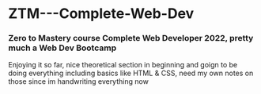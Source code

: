 # ZTM---Complete-Web-Dev

### Zero to Mastery course Complete Web Developer 2022, pretty much a Web Dev Bootcamp 

Enjoying it so far, nice theoretical section in beginning and goign to be doing everything including basics like HTML & CSS, need my own notes on those since im handwriting everything now

